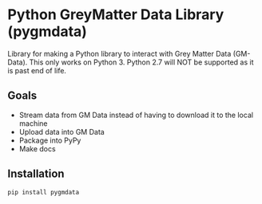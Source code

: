# Python GreyMatter Data Library (pygmdata)

Library for making a Python library to interact with Grey Matter Data (GM-Data).
This only works on Python 3.
Python 2.7 will NOT be supported as it is past end of life.

## Goals
- Stream data from GM Data instead of having to download it to the local machine
- Upload data into GM Data
- Package into PyPy
- Make docs

## Installation

`pip install pygmdata`
